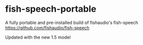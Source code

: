 # fish-speech-portable
A fully portable and pre-installed build of fishaudio's fish-speech https://github.com/fishaudio/fish-speech

Updated with the new 1.5 model

